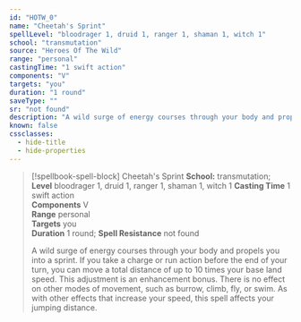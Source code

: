 ```yaml
---
id: "HOTW_0"
name: "Cheetah's Sprint"
spellLevel: "bloodrager 1, druid 1, ranger 1, shaman 1, witch 1"
school: "transmutation"
source: "Heroes Of The Wild"
range: "personal"
castingTime: "1 swift action"
components: "V"
targets: "you"
duration: "1 round"
saveType: ""
sr: "not found"
description: "A wild surge of energy courses through your body and propels you into a sprint. If you take a charge or run action before the end of your turn, you can move a total distance of up to 10 times your base land speed. This adjustment is an enhancement bonus. There is no effect on other modes of movement, such as burrow, climb, fly, or swim. As with other effects that increase your speed, this spell affects your jumping distance."
known: false
cssclasses:
  - hide-title
  - hide-properties
---
```


> [!spellbook-spell-block] Cheetah's Sprint
> **School:** transmutation; **Level** bloodrager 1, druid 1, ranger 1, shaman 1, witch 1
> **Casting Time** 1 swift action  
> **Components** V  
> **Range** personal  
> **Targets** you  
> **Duration** 1 round; **Spell Resistance** not found
> 
> A wild surge of energy courses through your body and propels you into a sprint. If you take a charge or run action before the end of your turn, you can move a total distance of up to 10 times your base land speed. This adjustment is an enhancement bonus. There is no effect on other modes of movement, such as burrow, climb, fly, or swim. As with other effects that increase your speed, this spell affects your jumping distance.